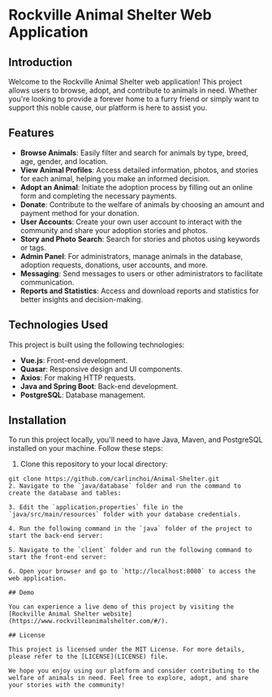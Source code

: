 # Rockville Animal Shelter Web Application

## Introduction

Welcome to the Rockville Animal Shelter web application! This project allows users to browse, adopt, and contribute to animals in need. Whether you're looking to provide a forever home to a furry friend or simply want to support this noble cause, our platform is here to assist you.

## Features

- **Browse Animals**: Easily filter and search for animals by type, breed, age, gender, and location.
- **View Animal Profiles**: Access detailed information, photos, and stories for each animal, helping you make an informed decision.
- **Adopt an Animal**: Initiate the adoption process by filling out an online form and completing the necessary payments.
- **Donate**: Contribute to the welfare of animals by choosing an amount and payment method for your donation.
- **User Accounts**: Create your own user account to interact with the community and share your adoption stories and photos.
- **Story and Photo Search**: Search for stories and photos using keywords or tags.
- **Admin Panel**: For administrators, manage animals in the database, adoption requests, donations, user accounts, and more.
- **Messaging**: Send messages to users or other administrators to facilitate communication.
- **Reports and Statistics**: Access and download reports and statistics for better insights and decision-making.

## Technologies Used

This project is built using the following technologies:

- **Vue.js**: Front-end development.
- **Quasar**: Responsive design and UI components.
- **Axios**: For making HTTP requests.
- **Java and Spring Boot**: Back-end development.
- **PostgreSQL**: Database management.

## Installation

To run this project locally, you'll need to have Java, Maven, and PostgreSQL installed on your machine. Follow these steps:

1. Clone this repository to your local directory:
```shell
git clone https://github.com/carlinchoi/Animal-Shelter.git
2. Navigate to the `java/database` folder and run the command to create the database and tables:

3. Edit the `application.properties` file in the `java/src/main/resources` folder with your database credentials.

4. Run the following command in the `java` folder of the project to start the back-end server:

5. Navigate to the `client` folder and run the following command to start the front-end server:

6. Open your browser and go to `http://localhost:8080` to access the web application.

## Demo

You can experience a live demo of this project by visiting the [Rockville Animal Shelter website](https://www.rockvilleanimalshelter.com/#/).

## License

This project is licensed under the MIT License. For more details, please refer to the [LICENSE](LICENSE) file.

We hope you enjoy using our platform and consider contributing to the welfare of animals in need. Feel free to explore, adopt, and share your stories with the community!
